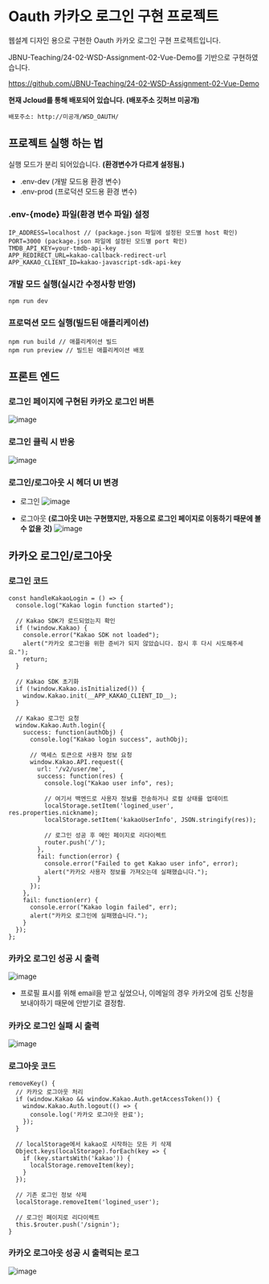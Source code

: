 # Oauth 카카오 로그인 구현 프로젝트
웹설계 디자인 용으로 구현한 Oauth 카카오 로그인 구현 프로젝트입니다.

JBNU-Teaching/24-02-WSD-Assignment-02-Vue-Demo를 기반으로 구현하였습니다.

https://github.com/JBNU-Teaching/24-02-WSD-Assignment-02-Vue-Demo

**현재 Jcloud를 통해 배포되어 있습니다. (배포주소 깃허브 미공개)**
```
배포주소: http://미공개/WSD_OAUTH/
```

## 프로젝트 실행 하는 법
실행 모드가 분리 되어있습니다. **(환경변수가 다르게 설정됨.)**
- .env-dev (개발 모드용 환경 변수)
- .env-prod (프로덕션 모드용 환경 변수)

### .env-{mode} 파일(환경 변수 파일) 설정

```
IP_ADDRESS=localhost // (package.json 파일에 설정된 모드별 host 확인)
PORT=3000 (package.json 파일에 설정된 모드별 port 확인)
TMDB_API_KEY=your-tmdb-api-key
APP_REDIRECT_URL=kakao-callback-redirect-url
APP_KAKAO_CLIENT_ID=kakao-javascript-sdk-api-key
```

### 개발 모드 실행(실시간 수정사항 반영)
```
npm run dev
```

### 프로덕션 모드 실행(빌드된 애플리케이션)
```
npm run build // 애플리케이션 빌드
npm run preview // 빌드된 애플리케이션 배포
```

## 프론트 엔드
### 로그인 페이지에 구현된 카카오 로그인 버튼
![image](https://github.com/user-attachments/assets/1b775b1d-ff57-4f7c-b665-49707fdcf561)

### 로그인 클릭 시 반응
![image](https://github.com/user-attachments/assets/2e361e20-d6e5-4f0a-9f70-c32ff295a028)

### 로그인/로그아웃 시 헤더 UI 변경
- 로그인
![image](https://github.com/user-attachments/assets/4071de78-1b14-408e-acf7-6ef5f40a8545)

- 로그아웃 **(로그아웃 UI는 구현했지만, 자동으로 로그인 페이지로 이동하기 때문에 볼 수 없을 것)**
![image](https://github.com/user-attachments/assets/96a97c79-1792-43eb-bfd4-645509f9f912)

## 카카오 로그인/로그아웃
### 로그인 코드
```
const handleKakaoLogin = () => {
  console.log("Kakao login function started");
  
  // Kakao SDK가 로드되었는지 확인
  if (!window.Kakao) {
    console.error("Kakao SDK not loaded");
    alert("카카오 로그인을 위한 준비가 되지 않았습니다. 잠시 후 다시 시도해주세요.");
    return;
  }

  // Kakao SDK 초기화
  if (!window.Kakao.isInitialized()) {
    window.Kakao.init(__APP_KAKAO_CLIENT_ID__);
  }

  // Kakao 로그인 요청
  window.Kakao.Auth.login({
    success: function(authObj) {
      console.log("Kakao login success", authObj);
      
      // 액세스 토큰으로 사용자 정보 요청
      window.Kakao.API.request({
        url: '/v2/user/me',
        success: function(res) {
          console.log("Kakao user info", res);
          
          // 여기서 백엔드로 사용자 정보를 전송하거나 로컬 상태를 업데이트
          localStorage.setItem('logined_user', res.properties.nickname);
          localStorage.setItem('kakaoUserInfo', JSON.stringify(res));
          
          // 로그인 성공 후 메인 페이지로 리다이렉트
          router.push('/');
        },
        fail: function(error) {
          console.error("Failed to get Kakao user info", error);
          alert("카카오 사용자 정보를 가져오는데 실패했습니다.");
        }
      });
    },
    fail: function(err) {
      console.error("Kakao login failed", err);
      alert("카카오 로그인에 실패했습니다.");
    }
  });
};
```

### 카카오 로그인 성공 시 출력
![image](https://github.com/user-attachments/assets/2aae7f3b-923f-4d3b-a201-47afac13c62b)

- 프로필 표시를 위해 email을 받고 싶었으나, 이메일의 경우 카카오에 검토 신청을 보내야하기 때문에 안받기로 결정함.

### 카카오 로그인 실패 시 출력
![image](https://github.com/user-attachments/assets/573fa69b-b54e-4515-b752-777451f01932)

### 로그아웃 코드
```
removeKey() {
  // 카카오 로그아웃 처리
  if (window.Kakao && window.Kakao.Auth.getAccessToken()) {
    window.Kakao.Auth.logout(() => {
      console.log('카카오 로그아웃 완료');
    });
  }

  // localStorage에서 kakao로 시작하는 모든 키 삭제
  Object.keys(localStorage).forEach(key => {
    if (key.startsWith('kakao')) {
      localStorage.removeItem(key);
    }
  });

  // 기존 로그인 정보 삭제
  localStorage.removeItem('logined_user');

  // 로그인 페이지로 리다이렉트
  this.$router.push('/signin');
}
```

### 카카오 로그아웃 성공 시 출력되는 로그
![image](https://github.com/user-attachments/assets/921db939-f9f5-4827-bf83-83b7a3c1eb7d)